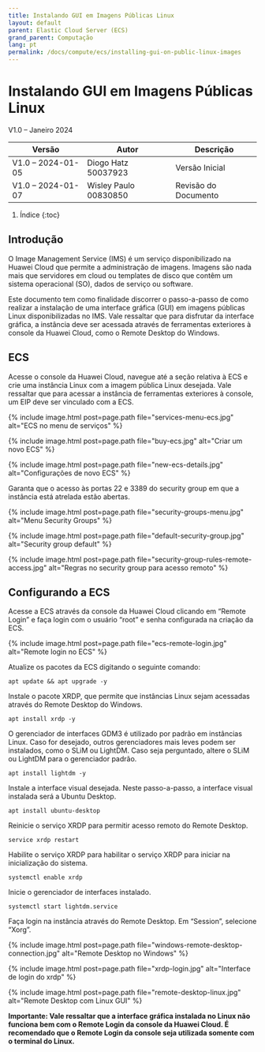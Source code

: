 ```yaml
---
title: Instalando GUI em Imagens Públicas Linux
layout: default
parent: Elastic Cloud Server (ECS)
grand_parent: Computação
lang: pt
permalink: /docs/compute/ecs/installing-gui-on-public-linux-images
---
```


# Instalando GUI em Imagens Públicas Linux

V1.0 – Janeiro 2024

| **Versão**        | **Autor**             | **Descrição**        |
| ----------------- | --------------------- | -------------------- |
| V1.0 – 2024-01-05 | Diogo Hatz 50037923   | Versão Inicial       |
| V1.0 – 2024-01-07 | Wisley Paulo 00830850 | Revisão do Documento |

1. Índice
{:toc}

## Introdução

O Image Management Service (IMS) é um serviço disponibilizado na Huawei
Cloud que permite a administração de imagens. Imagens são nada mais que
servidores em cloud ou templates de disco que contêm um sistema
operacional (SO), dados de serviço ou software.

Este documento tem como finalidade discorrer o passo-a-passo de como
realizar a instalação de uma interface gráfica (GUI) em imagens públicas
Linux disponibilizadas no IMS. Vale ressaltar que para disfrutar da
interface gráfica, a instância deve ser acessada através de ferramentas
exteriores à console da Huawei Cloud, como o Remote Desktop do Windows.

## ECS

Acesse o console da Huawei Cloud, navegue até a seção relativa à ECS e
crie uma instância Linux com a imagem pública Linux desejada. Vale
ressaltar que para acessar a instância de ferramentas exteriores à
console, um EIP deve ser vinculado com a ECS.

{% include image.html post=page.path file="services-menu-ecs.jpg" alt="ECS no menu de serviços" %}

{% include image.html post=page.path file="buy-ecs.jpg" alt="Criar um novo ECS" %}

{% include image.html post=page.path file="new-ecs-details.jpg" alt="Configurações de novo ECS" %}

Garanta que o acesso às portas 22 e 3389 do security group em que a
instância está atrelada estão abertas.

{% include image.html post=page.path file="security-groups-menu.jpg" alt="Menu Security Groups" %}

{% include image.html post=page.path file="default-security-group.jpg" alt="Security group default" %}

{% include image.html post=page.path file="security-group-rules-remote-access.jpg" alt="Regras no security group para acesso remoto" %}

## Configurando a ECS

Acesse a ECS através da console da Huawei Cloud clicando em “Remote
Login” e faça login com o usuário “root” e senha configurada na criação
da ECS.

{% include image.html post=page.path file="ecs-remote-login.jpg" alt="Remote login no ECS" %}

Atualize os pacotes da ECS digitando o seguinte comando:

```shell
apt update && apt upgrade -y
```

Instale o pacote XRDP, que permite que instâncias Linux sejam acessadas
através do Remote Desktop do Windows.

```shell
apt install xrdp -y
```

O gerenciador de interfaces GDM3 é utilizado por padrão em instâncias
Linux. Caso for desejado, outros gerenciadores mais leves podem ser
instalados, como o SLiM ou LightDM. Caso seja perguntado, altere o SLiM
ou LightDM para o gerenciador padrão.

```shell
apt install lightdm -y
```

Instale a interface visual desejada. Neste passo-a-passo, a interface
visual instalada será a Ubuntu Desktop.

```shell
apt install ubuntu-desktop
```

Reinicie o serviço XRDP para permitir acesso remoto do Remote Desktop.

```shell
service xrdp restart
```

Habilite o serviço XRDP para habilitar o serviço XRDP para iniciar na
inicialização do sistema.

```shell
systemctl enable xrdp
```

Inicie o gerenciador de interfaces instalado.

```shell
systemctl start lightdm.service
```

Faça login na instância através do Remote Desktop. Em “Session”,
selecione “Xorg”.

{% include image.html post=page.path file="windows-remote-desktop-connection.jpg" alt="Remote Desktop no Windows" %}

{% include image.html post=page.path file="xrdp-login.jpg" alt="Interface de login do xrdp" %}

{% include image.html post=page.path file="remote-desktop-linux.jpg" alt="Remote Desktop com Linux GUI" %}

**Importante: Vale ressaltar que a interface gráfica instalada no Linux
não funciona bem com o Remote Login da console da Huawei Cloud. É
recomendado que o Remote Login da console seja utilizada somente com o
terminal do Linux.**
